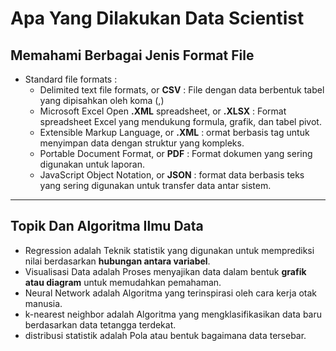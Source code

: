 # Apa Yang Dilakukan **Data Scientist**

## Memahami Berbagai Jenis Format File
* Standard file formats :
  * Delimited text file formats, or **CSV** : File dengan data berbentuk tabel yang dipisahkan oleh koma (,)
  * Microsoft Excel Open **.XML** spreadsheet, or **.XLSX** : Format spreadsheet Excel yang mendukung formula, grafik, dan tabel pivot.
  * Extensible Markup Language, or **.XML** : ormat berbasis tag untuk menyimpan data dengan struktur yang kompleks.
  * Portable Document Format, or **PDF** : Format dokumen yang sering digunakan untuk laporan.
  * JavaScript Object Notation, or **JSON** : format data berbasis teks yang sering digunakan untuk transfer data antar sistem.

---

## Topik Dan Algoritma Ilmu Data
- Regression adalah Teknik statistik yang digunakan untuk memprediksi nilai berdasarkan **hubungan antara variabel**.
- Visualisasi Data adalah Proses menyajikan data dalam bentuk **grafik atau diagram** untuk memudahkan pemahaman.
- Neural Network adalah Algoritma yang terinspirasi oleh cara kerja otak manusia.
- k-nearest neighbor adalah Algoritma yang mengklasifikasikan data baru berdasarkan data tetangga terdekat.
- distribusi statistik adalah Pola atau bentuk bagaimana data tersebar.
